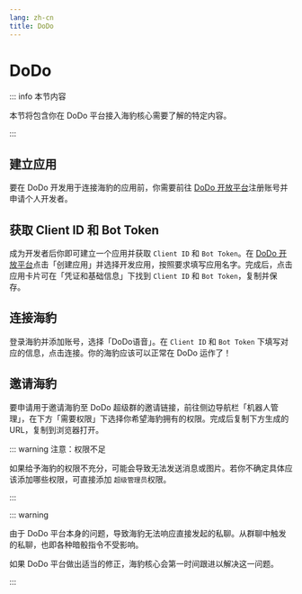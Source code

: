 ```yaml
---
lang: zh-cn
title: DoDo
---
```


# DoDo

::: info 本节内容

本节将包含你在 DoDo 平台接入海豹核心需要了解的特定内容。

:::

## 建立应用

要在 DoDo 开发用于连接海豹的应用前，你需要前往 [DoDo 开放平台](https://doker.imdodo.com/application)注册账号并申请个人开发者。

## 获取 Client ID 和 Bot Token

成为开发者后你即可建立一个应用并获取 `Client ID` 和 `Bot Token`。在 [DoDo 开放平台](https://doker.imdodo.com/application)点击「创建应用」并选择开发应用，按照要求填写应用名字。完成后，点击应用卡片可在「凭证和基础信息」下找到 `Client ID` 和 `Bot Token`，复制并保存。

## 连接海豹

登录海豹并添加账号，选择「DoDo语音」。在 `Client ID` 和 `Bot Token` 下填写对应的信息，点击连接。你的海豹应该可以正常在 DoDo 运作了！

## 邀请海豹

要申请用于邀请海豹至 DoDo 超级群的邀请链接，前往侧边导航栏「机器人管理」，在下方「需要权限」下选择你希望海豹拥有的权限。完成后复制下方生成的 URL，复制到浏览器打开。

::: warning 注意：权限不足

如果给予海豹的权限不充分，可能会导致无法发送消息或图片。若你不确定具体应该添加哪些权限，可直接添加 `超级管理员`权限。

:::

::: warning

由于 DoDo 平台本身的问题，导致海豹无法响应直接发起的私聊。从群聊中触发的私聊，也即各种暗骰指令不受影响。

如果 DoDo 平台做出适当的修正，海豹核心会第一时间跟进以解决这一问题。

:::